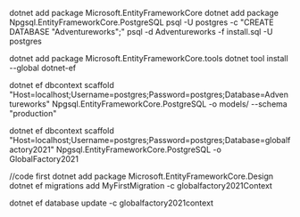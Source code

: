 dotnet add package Microsoft.EntityFrameworkCore
dotnet add package Npgsql.EntityFrameworkCore.PostgreSQL
psql -U postgres -c "CREATE DATABASE \"Adventureworks\";"
psql -d Adventureworks -f install.sql -U postgres

dotnet add package Microsoft.EntityFrameworkCore.tools
dotnet tool install --global dotnet-ef

dotnet ef dbcontext scaffold "Host=localhost;Username=postgres;Password=postgres;Database=Adventureworks" Npgsql.EntityFrameworkCore.PostgreSQL -o models/ --schema "production"

dotnet ef dbcontext scaffold "Host=localhost;Username=postgres;Password=postgres;Database=globalfactory2021" Npgsql.EntityFrameworkCore.PostgreSQL -o GlobalFactory2021

//code first 
dotnet add package Microsoft.EntityFrameworkCore.Design
dotnet ef migrations add MyFirstMigration -c globalfactory2021Context

dotnet ef database update -c globalfactory2021context
